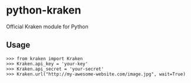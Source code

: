 python-kraken
=============

Official Kraken module for Python

## Usage

```
>>> from kraken import Kraken
>>> Kraken.api_key = 'your-key'
>>> Kraken.api_secret = 'your-secret'
>>> Kraken.url("http://my-awesome-website.com/image.jpg", wait=True)
```


